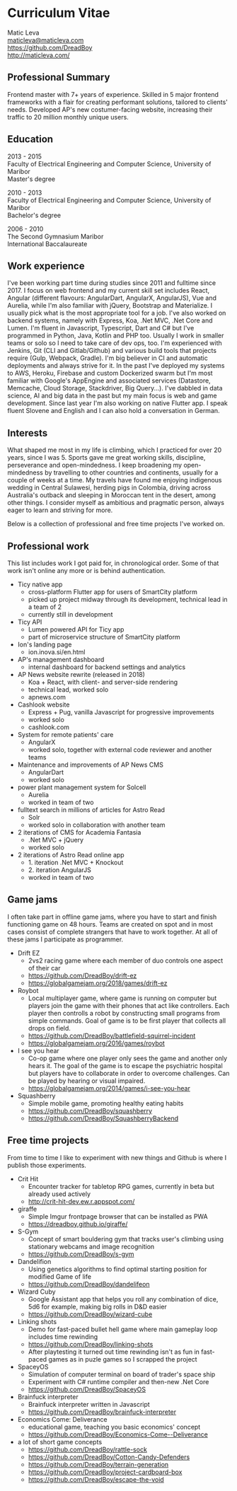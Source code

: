 # Curriculum Vitae

Matic Leva  
maticleva@maticleva.com  
https://github.com/DreadBoy  
http://maticleva.com/

## Professional Summary
Frontend master with 7+ years of experience. Skilled in 5 major frontend frameworks with a flair for creating performant solutions, tailored to clients' needs. Developed AP's new costumer-facing website, increasing their traffic to 20 million monthly unique users.

## Education

2013 - 2015  
Faculty of Electrical Engineering and Computer Science, University of Maribor  
Master's degree

2010 - 2013  
Faculty of Electrical Engineering and Computer Science, University of Maribor  
Bachelor's degree

2006 - 2010  
The Second Gymnasium Maribor  
International Baccalaureate

## Work experience

I've been working part time during studies since 2011 and fulltime since 2017. I focus on web frontend and my current skill set includes React, Angular (different flavours: AngularDart, AngularX, AngularJS), Vue and Aurelia, while I'm also familiar with jQuery, Bootstrap and Materialize. I usually pick what is the most appropriate tool for a job. I've also worked on backend systems, namely with Express, Koa, .Net MVC, .Net Core and Lumen. I'm fluent in Javascript, Typescript, Dart and C# but I've programmed in Python, Java, Kotlin and PHP too. Usually I work in smaller teams or solo so I need to take care of dev ops, too. I'm experienced with Jenkins, Git (CLI and Gitlab/Github) and various build tools that projects require (Gulp, Webpack, Gradle). I'm big believer in CI and automatic deployments and always strive for it. In the past I've deployed my systems to AWS, Heroku, Firebase and custom Dockerized swarm but I'm most familiar with Google's AppEngine and associated services (Datastore, Memcache, Cloud Storage, Stackdriver, Big Query...).  I've dabbled in data science, AI and big data in the past but my main focus is web and game development. Since last year I'm also working on native Flutter app. I speak fluent Slovene and English and I can also hold a conversation in German. 

## Interests
What shaped me most in my life is climbing, which I practiced for over 20 years, since I was 5. Sports gave me great working skills, discipline, perseverance and open-mindedness. I keep broadening my open-mindedness by travelling to other countries and continents, usually for a couple of weeks at a time. My travels have found me enjoying indigenous wedding in Central Sulawesi, herding pigs in Colombia, driving across Australia's outback and sleeping in Moroccan tent in the desert, among other things. I consider myself as ambitious and pragmatic person, always eager to learn and striving for more.

Below is a collection of professional and free time projects I've worked on. 
## Professional work
This list includes work I got paid for, in chronological order. Some of that work isn't online any more or is behind authentication.

* Ticy native app
   * cross-platform Flutter app for users of SmartCity platform
   * picked up project midway through its development, technical lead in a team of 2
   * currently still in development
* Ticy API
   * Lumen powered API for Ticy app
   * part of microservice structure of SmartCity platform
* Ion's landing page
   * ion.inova.si/en.html
* AP's management dashboard
    * internal dashboard for backend settings and analytics
* AP News website rewrite (released in 2018)
    * Koa + React, with client- and server-side rendering
    * technical lead, worked solo
    * apnews.com
* Cashlook website
    * Express + Pug, vanilla Javascript for progressive improvements
    * worked solo
    * cashlook.com
* System for remote patients' care
    * AngularX
    * worked solo, together with external code reviewer and another teams
* Maintenance and improvements of AP News CMS
    * AngularDart
    * worked solo
* power plant management system for Solcell
    * Aurelia
    * worked in team of two
* fulltext search in millions of articles for Astro Read
    * Solr
    * worked solo in collaboration with another team
* 2 iterations of CMS for Academia Fantasia
    * .Net MVC + jQuery
    * worked solo
* 2 iterations of Astro Read online app
    * 1\. iteration .Net MVC + Knockout
    * 2\. iteration AngularJS
    * worked in team of two

## Game jams
I often take part in offline game jams, where you have to start and finish functioning game on 48 hours. Teams are created on spot and in most cases consist of complete strangers that have to work together. At all of these jams I participate as programmer.

* Drift EZ
    * 2vs2 racing game where each member of duo controls one aspect of their car
    * https://github.com/DreadBoy/drift-ez
    * https://globalgamejam.org/2018/games/drift-ez
* Roybot
    * Local multiplayer game, where game is running on computer but players join the game with their phones that act like controllers. Each player then controlls a robot by constructing small programs from simple commands. Goal of game is to be first player that collects all drops on field.
    * https://github.com/DreadBoy/battlefield-squirrel-incident
    * https://globalgamejam.org/2016/games/roybot
* I see you hear
    * Co-op game where one player only sees the game and another only hears it. The goal of the game is to escape the psychiatric hospital but players have to collaborate in order to overcome challenges. Can be played by hearing or visual impaired.
    * https://globalgamejam.org/2014/games/i-see-you-hear
* Squashberry
    * Simple mobile game, promoting healthy eating habits
    * https://github.com/DreadBoy/squashberry
    * https://github.com/DreadBoy/SquashberryBackend

## Free time projects
From time to time I like to experiment with new things and Github is where I publish those experiments.

* Crit Hit
    * Encounter tracker for tabletop RPG games, currently in beta but already used actively
    * http://crit-hit-dev.ew.r.appspot.com/
* giraffe
    * Simple Imgur frontpage browser that can be installed as PWA
    * https://dreadboy.github.io/giraffe/
* S-Gym
    * Concept of smart bouldering gym that tracks user's climbing using stationary webcams and image recognition
    * https://github.com/DreadBoy/s-gym
* Dandelifion
    * Using genetics algorithms to find optimal starting position for modified Game of life
    * https://github.com/DreadBoy/dandelifeon
* Wizard Cuby
    * Google Assistant app that helps you roll any combination of dice, 5d6 for example, making big rolls in D&D easier
    * https://github.com/DreadBoy/wizard-cube
* Linking shots
    * Demo for fast-paced bullet hell game where main gameplay loop includes time rewinding
    * https://github.com/DreadBoy/linking-shots
    * After playtesting it turned out time rewinding isn't as fun in fast-paced games as in puzle games so I scrapped the project
* SpaceyOS
    * Simulation of computer terminal on board of trader's space ship
    * Experiment with C# runtime compiler and then-new .Net Core
    * https://github.com/DreadBoy/SpaceyOS
* Brainfuck interpreter
    * Brainfuck interpreter written in Javascript
    * https://github.com/DreadBoy/brainfuck-interpreter
* Economics Come: Deliverance
    * educational game, teaching you basic economics' concept
    * https://github.com/DreadBoy/Economics-Come--Deliverance
* a lot of short game concepts
    * https://github.com/DreadBoy/rattle-sock
    * https://github.com/DreadBoy/Cotton-Candy-Defenders
    * https://github.com/DreadBoy/terrain-generation
    * https://github.com/DreadBoy/project-cardboard-box
    * https://github.com/DreadBoy/escape-the-void
